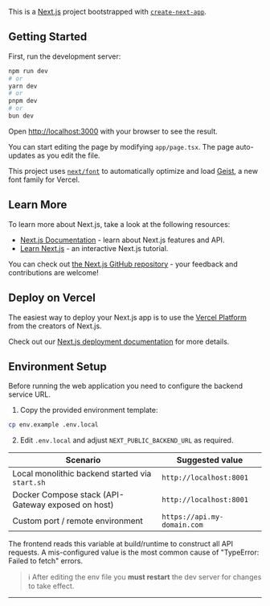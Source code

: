 This is a [Next.js](https://nextjs.org) project bootstrapped with [`create-next-app`](https://nextjs.org/docs/app/api-reference/cli/create-next-app).

## Getting Started

First, run the development server:

```bash
npm run dev
# or
yarn dev
# or
pnpm dev
# or
bun dev
```

Open [http://localhost:3000](http://localhost:3000) with your browser to see the result.

You can start editing the page by modifying `app/page.tsx`. The page auto-updates as you edit the file.

This project uses [`next/font`](https://nextjs.org/docs/app/building-your-application/optimizing/fonts) to automatically optimize and load [Geist](https://vercel.com/font), a new font family for Vercel.

## Learn More

To learn more about Next.js, take a look at the following resources:

- [Next.js Documentation](https://nextjs.org/docs) - learn about Next.js features and API.
- [Learn Next.js](https://nextjs.org/learn) - an interactive Next.js tutorial.

You can check out [the Next.js GitHub repository](https://github.com/vercel/next.js) - your feedback and contributions are welcome!

## Deploy on Vercel

The easiest way to deploy your Next.js app is to use the [Vercel Platform](https://vercel.com/new?utm_medium=default-template&filter=next.js&utm_source=create-next-app&utm_campaign=create-next-app-readme) from the creators of Next.js.

Check out our [Next.js deployment documentation](https://nextjs.org/docs/app/building-your-application/deploying) for more details.

## Environment Setup

Before running the web application you need to configure the backend service URL.

1. Copy the provided environment template:

```bash
cp env.example .env.local
```

2. Edit `.env.local` and adjust `NEXT_PUBLIC_BACKEND_URL` as required.

| Scenario | Suggested value |
|----------|-----------------|
| Local monolithic backend started via `start.sh` | `http://localhost:8001` |
| Docker Compose stack (API-Gateway exposed on host) | `http://localhost:8001` |
| Custom port / remote environment | `https://api.my-domain.com` |

The frontend reads this variable at build/runtime to construct all API requests. A mis-configured value is the most common cause of "TypeError: Failed to fetch" errors.

> ℹ️  After editing the env file you **must restart** the dev server for changes to take effect.

---
